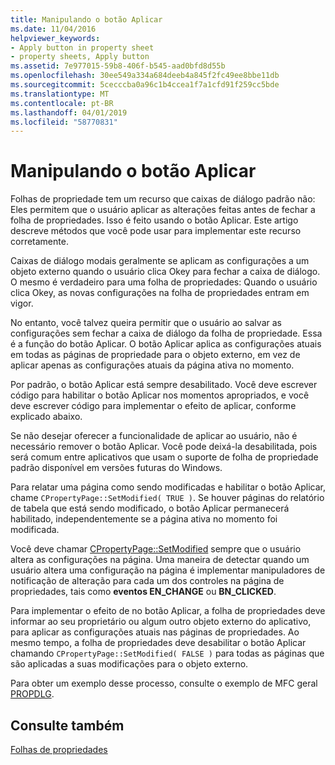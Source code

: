 ```yaml
---
title: Manipulando o botão Aplicar
ms.date: 11/04/2016
helpviewer_keywords:
- Apply button in property sheet
- property sheets, Apply button
ms.assetid: 7e977015-59b8-406f-b545-aad0bfd8d55b
ms.openlocfilehash: 30ee549a334a684deeb4a845f2fc49ee8bbe11db
ms.sourcegitcommit: 5cecccba0a96c1b4ccea1f7a1cfd91f259cc5bde
ms.translationtype: MT
ms.contentlocale: pt-BR
ms.lasthandoff: 04/01/2019
ms.locfileid: "58770831"
---
```

# <a name="handling-the-apply-button"></a>Manipulando o botão Aplicar

Folhas de propriedade tem um recurso que caixas de diálogo padrão não: Eles permitem que o usuário aplicar as alterações feitas antes de fechar a folha de propriedades. Isso é feito usando o botão Aplicar. Este artigo descreve métodos que você pode usar para implementar este recurso corretamente.

Caixas de diálogo modais geralmente se aplicam as configurações a um objeto externo quando o usuário clica Okey para fechar a caixa de diálogo. O mesmo é verdadeiro para uma folha de propriedades: Quando o usuário clica Okey, as novas configurações na folha de propriedades entram em vigor.

No entanto, você talvez queira permitir que o usuário ao salvar as configurações sem fechar a caixa de diálogo da folha de propriedade. Essa é a função do botão Aplicar. O botão Aplicar aplica as configurações atuais em todas as páginas de propriedade para o objeto externo, em vez de aplicar apenas as configurações atuais da página ativa no momento.

Por padrão, o botão Aplicar está sempre desabilitado. Você deve escrever código para habilitar o botão Aplicar nos momentos apropriados, e você deve escrever código para implementar o efeito de aplicar, conforme explicado abaixo.

Se não desejar oferecer a funcionalidade de aplicar ao usuário, não é necessário remover o botão Aplicar. Você pode deixá-la desabilitada, pois será comum entre aplicativos que usam o suporte de folha de propriedade padrão disponível em versões futuras do Windows.

Para relatar uma página como sendo modificadas e habilitar o botão Aplicar, chame `CPropertyPage::SetModified( TRUE )`. Se houver páginas do relatório de tabela que está sendo modificado, o botão Aplicar permanecerá habilitado, independentemente se a página ativa no momento foi modificada.

Você deve chamar [CPropertyPage::SetModified](../mfc/reference/cpropertypage-class.md#setmodified) sempre que o usuário altera as configurações na página. Uma maneira de detectar quando um usuário altera uma configuração na página é implementar manipuladores de notificação de alteração para cada um dos controles na página de propriedades, tais como **eventos EN_CHANGE** ou **BN_CLICKED**.

Para implementar o efeito de no botão Aplicar, a folha de propriedades deve informar ao seu proprietário ou algum outro objeto externo do aplicativo, para aplicar as configurações atuais nas páginas de propriedades. Ao mesmo tempo, a folha de propriedades deve desabilitar o botão Aplicar chamando `CPropertyPage::SetModified( FALSE )` para todas as páginas que são aplicadas a suas modificações para o objeto externo.

Para obter um exemplo desse processo, consulte o exemplo de MFC geral [PROPDLG](../overview/visual-cpp-samples.md).

## <a name="see-also"></a>Consulte também

[Folhas de propriedades](../mfc/property-sheets-mfc.md)
